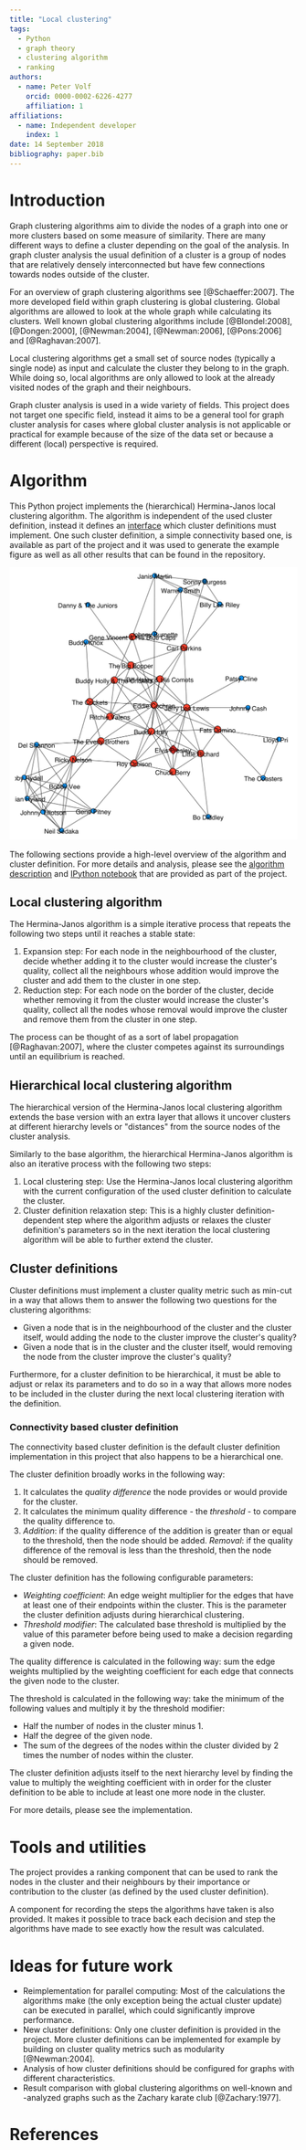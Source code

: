 ```yaml
---
title: "Local clustering"
tags:
  - Python
  - graph theory
  - clustering algorithm
  - ranking
authors:
  - name: Peter Volf
    orcid: 0000-0002-6226-4277
    affiliation: 1
affiliations:
  - name: Independent developer
    index: 1
date: 14 September 2018
bibliography: paper.bib
---
```


# Introduction

Graph clustering algorithms aim to divide the nodes of a graph into one or more clusters based on some measure of similarity. There are many different ways to define a cluster depending on the goal of the analysis. In graph cluster analysis the usual definition of a cluster is a group of nodes that are relatively densely interconnected but have few connections towards nodes outside of the cluster.

For an overview of graph clustering algorithms see [@Schaeffer:2007]. The more developed field within graph clustering is global clustering. Global algorithms are allowed to look at the whole graph while calculating its clusters. Well known global clustering algorithms include [@Blondel:2008], [@Dongen:2000], [@Newman:2004], [@Newman:2006], [@Pons:2006] and [@Raghavan:2007].

Local clustering algorithms get a small set of source nodes (typically a single node) as input and calculate the cluster they belong to in the graph. While doing so, local algorithms are only allowed to look at the already visited nodes of the graph and their neighbours.

Graph cluster analysis is used in a wide variety of fields. This project does not target one specific field, instead it aims to be a general tool for graph cluster analysis for cases where global cluster analysis is not applicable or practical for example because of the size of the data set or because a different (local) perspective is required.

# Algorithm

This Python project implements the (hierarchical) Hermina-Janos local clustering algorithm. The algorithm is independent of the used cluster definition, instead it defines an [interface](src/localclustering/definitions/base.py) which cluster definitions must implement. One such cluster definition, a simple connectivity based one, is available as part of the project and it was used to generate the example figure as well as all other results that can be found in the repository.

![The cluster of Elvis Presley in Spotify's Related Artists graph.](documents/cluster_example.png)

The following sections provide a high-level overview of the algorithm and cluster definition. For more details and analysis, please see the [algorithm description](documents/algorithm.rst) and [IPython notebook](documents/Algorithm%20Analysis%20with%20the%20Spotify%20Related%20Artists%20Graph.ipynb) that are provided as part of the project.

## Local clustering algorithm

The Hermina-Janos algorithm is a simple iterative process that repeats the following two steps until it reaches a stable state:

1. Expansion step: For each node in the neighbourhood of the cluster, decide whether adding it to the cluster would increase the cluster's quality, collect all the neighbours whose addition would improve the cluster and add them to the cluster in one step.
2. Reduction step: For each node on the border of the cluster, decide whether removing it from the cluster would increase the cluster's quality, collect all the nodes whose removal would improve the cluster and remove them from the cluster in one step.

The process can be thought of as a sort of label propagation [@Raghavan:2007], where the cluster competes against its surroundings until an equilibrium is reached.

## Hierarchical local clustering algorithm

The hierarchical version of the Hermina-Janos local clustering algorithm extends the base version with an extra layer that allows it uncover clusters at different hierarchy levels or "distances" from the source nodes of the cluster analysis.

Similarly to the base algorithm, the hierarchical Hermina-Janos algorithm is also an iterative process with the following two steps:

1. Local clustering step: Use the Hermina-Janos local clustering algorithm with the current configuration of the used cluster definition to calculate the cluster.
2. Cluster definition relaxation step: This is a highly cluster definition-dependent step where the algorithm adjusts or relaxes the cluster definition's parameters so in the next iteration the local clustering algorithm will be able to further extend the cluster.

## Cluster definitions

Cluster definitions must implement a cluster quality metric such as min-cut in a way that allows them to answer the following two questions for the clustering algorithms:

* Given a node that is in the neighbourhood of the cluster and the cluster itself, would adding the node to the cluster improve the cluster's quality?
* Given a node that is in the cluster and the cluster itself, would removing the node from the cluster improve the cluster's quality?

Furthermore, for a cluster definition to be hierarchical, it must be able to adjust or relax its parameters and to do so in a way that allows more nodes to be included in the cluster during the next local clustering iteration with the definition.

### Connectivity based cluster definition

The connectivity based cluster definition is the default cluster definition implementation in this project that also happens to be a hierarchical one.

The cluster definition broadly works in the following way:

1. It calculates the *quality difference* the node provides or would provide for the cluster.
2. It calculates the minimum quality difference - the *threshold* - to compare the quality difference to.
3. *Addition*: if the quality difference of the addition is greater than or equal to the threshold, then the node should be added. *Removal*: if the quality difference of the removal is less than the threshold, then the node should be removed.

The cluster definition has the following configurable parameters:

* *Weighting coefficient*: An edge weight multiplier for the edges that have at least one of their endpoints within the cluster. This is the parameter the cluster definition adjusts during hierarchical clustering.
* *Threshold modifier*: The calculated base threshold is multiplied by the value of this parameter before being used to make a decision regarding a given node.

The quality difference is calculated in the following way: sum the edge weights multiplied by the weighting coefficient for each edge that connects the given node to the cluster.

The threshold is calculated in the following way: take the minimum of the following values and multiply it by the threshold modifier:

* Half the number of nodes in the cluster minus 1.
* Half the degree of the given node.
* The sum of the degrees of the nodes within the cluster divided by 2 times the number of nodes within the cluster.

The cluster definition adjusts itself to the next hierarchy level by finding the value to multiply the weighting coefficient with in order for the cluster definition to be able to include at least one more node in the cluster.

For more details, please see the implementation.

# Tools and utilities

The project provides a ranking component that can be used to rank the nodes in the cluster and their neighbours by their importance or contribution to the cluster (as defined by the used cluster definition).

A component for recording the steps the algorithms have taken is also provided. It makes it possible to trace back each decision and step the algorithms have made to see exactly how the result was calculated.

# Ideas for future work

- Reimplementation for parallel computing: Most of the calculations the algorithms make (the only exception being the actual cluster update) can be executed in parallel, which could significantly improve performance.
- New cluster definitions: Only one cluster definition is provided in the project. More cluster definitions can be implemented for example by building on cluster quality metrics such as modularity [@Newman:2004].
- Analysis of how cluster definitions should be configured for graphs with different characteristics.
- Result comparison with global clustering algorithms on well-known and -analyzed graphs such as the Zachary karate club [@Zachary:1977].

# References
